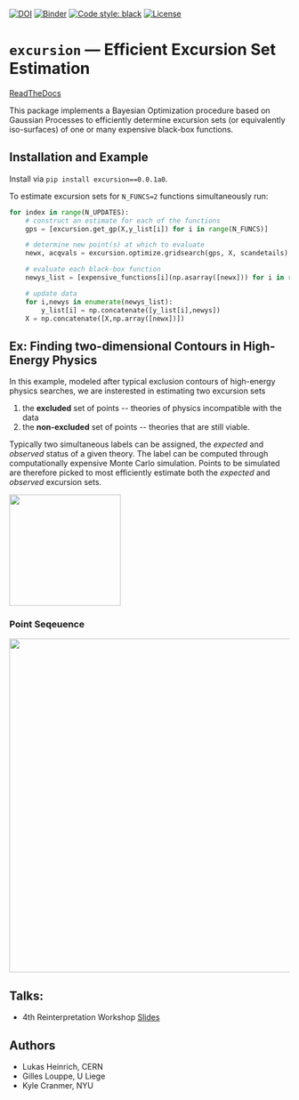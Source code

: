[![DOI](https://zenodo.org/badge/DOI/10.5281/zenodo.1634427.svg)](https://zenodo.org/badge/latestdoi/146087019)
[![Binder](https://mybinder.org/badge_logo.svg)](https://mybinder.org/v2/gh/irinaespejo/excursion/master?urlpath=https%3A%2F%2Fgithub.com%2Firinaespejo%2Fexcursion%2Fblob%2Fmaster%2Fexamples%2Ftutorial_1D.ipynb)
[![Code style: black](https://img.shields.io/badge/code%20style-black-000000.svg)](https://github.com/psf/black)
[![License](https://img.shields.io/badge/License-Apache%202.0-blue.svg)](https://opensource.org/licenses/Apache-2.0)



# `excursion` — Efficient Excursion Set Estimation 
[ReadTheDocs](https://excursion.readthedocs.io/en/latest/)

This package implements a Bayesian Optimization procedure based on Gaussian Processes to efficiently determine excursion sets (or equivalently iso-surfaces) of one or many expensive black-box functions.

## Installation and Example

Install via `pip install excursion==0.0.1a0`.

To estimate excursion sets for `N_FUNCS=2` functions simultaneously run:

```python
for index in range(N_UPDATES):
	# construct an estimate for each of the functions
	gps = [excursion.get_gp(X,y_list[i]) for i in range(N_FUNCS)]

    # determine new point(s) at which to evaluate
    newx, acqvals = excursion.optimize.gridsearch(gps, X, scandetails)

    # evaluate each black-box function
    newys_list = [expensive_functions[i](np.asarray([newx])) for i in range(N_FUNCS)]

    # update data
    for i,newys in enumerate(newys_list):
        y_list[i] = np.concatenate([y_list[i],newys])
    X = np.concatenate([X,np.array([newx])])
```

## Ex: Finding two-dimensional Contours in High-Energy Physics

In this example, modeled after typical exclusion contours of high-energy physics searches, we are insterested in estimating two excursion sets

1. the **excluded** set of points -- theories of physics incompatible with the data
2. the **non-excluded** set of points -- theories that are still viable.

Typically two simultaneous labels can be assigned, the *expected* and *observed* status of a given theory. The label can be computed through computationally expensive Monte Carlo simulation. Points to be simulated are therefore picked to most efficiently estimate both the *expected* and *observed* excursion sets.

<img src="./assets/truth.png" width=200/>

### Point Seqeuence

<img src="./assets/example.gif" width=600/>

## Talks:

* 4th Reinterpretation Workshop [Slides](https://indico.cern.ch/event/702612/contributions/2958660/attachments/1649620/2638023/Contours.pdf)

## Authors

* Lukas Heinrich, CERN
* Gilles Louppe, U Liege
* Kyle Cranmer, NYU
